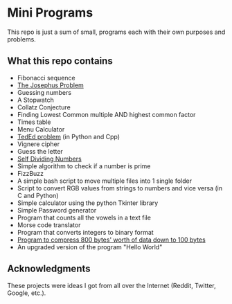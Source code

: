 # Mini Programs
This repo is just a sum of small, programs each with their own purposes and problems.

## What this repo contains

 * Fibonacci sequence
 * [The Josephus Problem](https://en.wikipedia.org/wiki/Josephus_problem)
 * Guessing numbers
 * A Stopwatch
 * Collatz Conjecture
 * Finding Lowest Common multiple AND highest common factor
 * Times table
 * Menu Calculator
 * [TedEd problem](https://www.youtube.com/watch?v=c18GjbnZXMw) (in Python and Cpp)
 * Vignere cipher
 * Guess the letter
 * [Self Dividing Numbers](https://leetcode.com/problems/self-dividing-numbers/description/)
 * Simple algorithm to check if a number is prime
 * FizzBuzz
 * A simple bash script to move multiple files into 1 single folder
 * Script to convert RGB values from strings to numbers and vice versa (in C and Python)
 * Simple calculator using the python Tkinter library
 * Simple Password generator
 * Program that counts all the vowels in a text file
 * Morse code translator
 * Program that converts integers to binary format
 * [Program to compress 800 bytes' worth of data down to 100 bytes](https://en.wikipedia.org/wiki/Bit_field)
 * An upgraded version of the program "Hello World"

## Acknowledgments

These projects were ideas I got from all over the Internet (Reddit, Twitter, Google, etc.).
